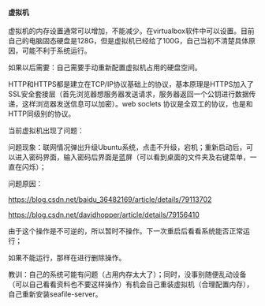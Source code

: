 
#### 虚拟机

虚拟机的内存设置通常可以增加，不能减少。在virtualbox软件中可以设置。目前自己的电脑固态硬盘是128G，但是虚拟机已经给了100G，自己当初不清楚具体原因，可能不利于系统运行。

如果以后需要：自己需要手动重新配置虚拟机占用的硬盘空间。

HTTP和HTTPS都是建立在TCP/IP协议基础上的协议，基本原理是HTTPS加入了SSL安全套接层（首先浏览器想服务器发送请求，服务器返回一个公钥进行数据传递，这样浏览器发送信息可以加密）。web soclets 协议是全双工的协议，也是和HTTP同级别的协议。



当前虚拟机出现了问题：

问题现象：联网情况弹出升级Ubuntu系统，点击不升级，宕机；重新启动后，可以进入密码界面，输入密码后界面是蓝屏（可以看到桌面的文件夹及右键菜单，一直在闪烁）；

问题原因：

https://blog.csdn.net/baidu_36482169/article/details/79113702

https://blog.csdn.net/davidhopper/article/details/79156410

由于这个操作是不可逆的，所以暂时不操作。下一次重启后看看系统能否正常运行；

如果不能运行，那样在进行删除操作。

教训：自己的系统可能有问题（占用内存太大了）；同时，没事别随便乱动设备（可以自己看看资料也不要这样操作）有机会自己重装虚拟机（合理配置内存），自己重新安装seafile-server。